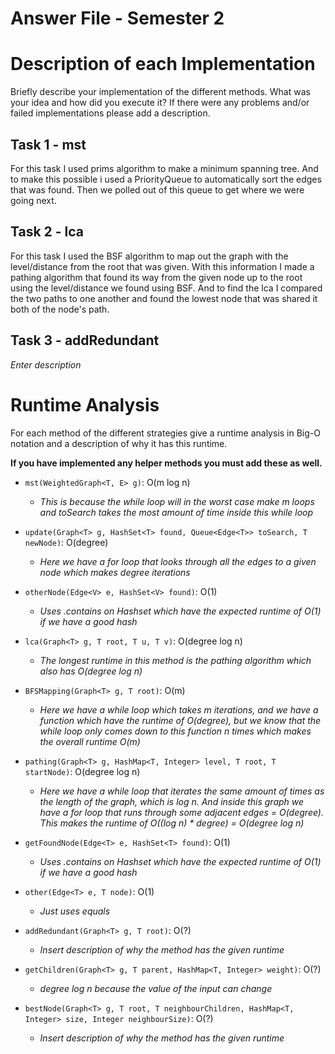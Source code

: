 # Answer File - Semester 2
# Description of each Implementation
Briefly describe your implementation of the different methods. What was your idea and how did you execute it? If there were any problems and/or failed implementations please add a description.

## Task 1 - mst
For this task I used prims algorithm to make a minimum spanning tree. And to make this possible i used a PriorityQueue to automatically sort the edges that was found. Then we polled out of this queue to get where we were going next. 

## Task 2 - lca
For this task I used the BSF algorithm to map out the graph with the level/distance from the root that was given. With this information I made a pathing algorithm that found its way from the given node up to the root using the level/distance we found using BSF. And to find the lca I compared the two paths to one another and found the lowest node that was shared it both of the node's path.

## Task 3 - addRedundant
*Enter description*


# Runtime Analysis
For each method of the different strategies give a runtime analysis in Big-O notation and a description of why it has this runtime.

**If you have implemented any helper methods you must add these as well.**

* ``mst(WeightedGraph<T, E> g)``: O(m log n)
    * *This is because the while loop will in the worst case make m loops and toSearch takes the most amount of time inside this while loop*
  

* ``update(Graph<T> g, HashSet<T> found, Queue<Edge<T>> toSearch, T newNode)``: O(degree)
  * *Here we have a for loop that looks through all the edges to a given node which makes degree iterations*
  

* ``otherNode(Edge<V> e, HashSet<V> found)``: O(1)
  * *Uses .contains on Hashset which have the expected runtime of O(1) if we have a good hash*

* ``lca(Graph<T> g, T root, T u, T v)``: O(degree log n)
    * *The longest runtime in this method is the pathing algorithm which also has O(degree log n)*

* ``BFSMapping(Graph<T> g, T root)``: O(m)
  * *Here we have a while loop which takes m iterations, and we have a function which have the runtime of O(degree), but we know that the while loop only comes down to this function n times which makes the overall runtime O(m)*

* ``pathing(Graph<T> g, HashMap<T, Integer> level, T root, T startNode)``: O(degree log n)
  * *Here we have a while loop that iterates the same amount of times as the length of the graph, which is log n. And inside this graph we have a for loop that runs through some adjacent edges = O(degree). This makes the runtime of O((log n) * degree) = O(degree log n)*

* ``getFoundNode(Edge<T> e, HashSet<T> found)``: O(1)
  * *Uses .contains on Hashset which have the expected runtime of O(1) if we have a good hash*

* ``other(Edge<T> e, T node)``: O(1)
  * *Just uses equals*

* ``addRedundant(Graph<T> g, T root)``: O(?)
    * *Insert description of why the method has the given runtime*

* ``getChildren(Graph<T> g, T parent, HashMap<T, Integer> weight)``: O(?)
  * *degree log n because the value of the input can change*

* ``bestNode(Graph<T> g, T root, T neighbourChildren, HashMap<T, Integer> size, Integer neighbourSize)``: O(?)
  * *Insert description of why the method has the given runtime*

